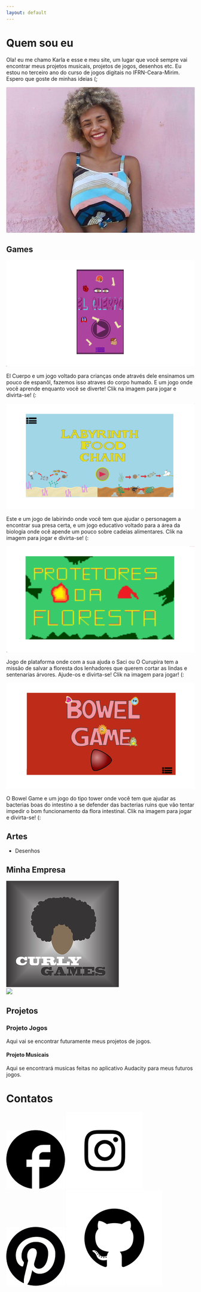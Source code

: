 ```yaml
---
layout: default
---
```


 

# Quem sou eu

Ola! eu me chamo Karla e esse e meu site, um lugar que você sempre vai encontrar meus projetos musicais,
projetos de jogos, desenhos etc. Eu estou no terceiro ano do curso de jogos digitais no IFRN-Ceara-Mirim. 
Espero que goste de minhas ideias (;

![](eu.jpg)  


## Games
[ ![](imagem4.png)](https://karlagabriella.github.io/El%20Cuerpo/)    

El Cuerpo e um jogo voltado para crianças onde através dele ensinamos um pouco de espanõl,
fazemos isso atraves do corpo humado. E um jogo onde você aprende enquanto você se diverte!
Clik na imagem para jogar e divirta-se! (:

[ ![](imagem3.png)](karlagabriella.github.io/LabyrinthFoodChain/)   

Este e um jogo de labirindo onde você tem que ajudar o personagem a encontrar sua presa certa,
e um jogo educativo voltado para a área da biologia onde ocê apende um pouco sobre cadeias alimentares.
Clik na imagem para jogar e divirta-se! (:  

[ ![](imagem2.png)](https://karlagabriella.github.io/Protetores%20da%20Floresta/)     

Jogo de plataforma onde com a sua ajuda o Saci ou O Curupira tem a missão de salvar a floresta
dos lenhadores que querem cortar as lindas e sentenarias árvores. Ajude-os e divirta-se!
Clik na imagem para jogar! (:

[ ![](imagem1.png)](https://karlagabriella.github.io/New%20project/)  

O Bowel Game e um jogo do tipo tower onde você tem que ajudar as bacterias boas do intestino
a se defender das bacterias ruins que vão tentar impedir o bom funcionamento da flora intestinal.
Clik na imagem para jogar e divirta-se! (:  



## Artes
* Desenhos

## Minha Empresa   
![](logoo.png)  
![](LogoLivrooo.png)


## Projetos  

### Projeto Jogos   

Aqui vai se encontrar futuramente meus projetos de jogos.

#### Projeto Musicais    

Aqui se encontrará musicas feitas no aplicativo Audacity para meus futuros jogos.
 

# Contatos  
[ ![](fb.png)](https://www.facebook.com/gabi.karla.feitosa)  [ ![](ig.png)](https://www.instagram.com/k_gabrielap/)   [ ![](pe.png)](https://br.pinterest.com/karlagabriella1206/)  [ ![](github.png)](karlagabriella.github.io/)  
